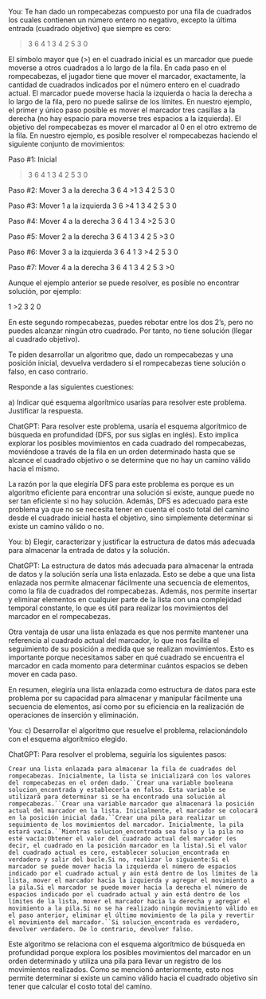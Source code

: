 You:
Te han dado un rompecabezas compuesto por una fila de cuadrados los cuales contienen un número entero no negativo, excepto la última entrada (cuadrado objetivo) que siempre es cero:

>3 6 4 1 3 4 2 5 3 0

El símbolo mayor que (>) en el cuadrado inicial es un marcador que puede moverse a otros cuadrados a lo largo de la fila. En cada paso en el rompecabezas, el jugador tiene que mover el marcador, exactamente, la cantidad de cuadrados indicados por el número entero en el cuadrado actual. El marcador puede moverse hacia la izquierda o hacia la derecha a lo largo de la fila, pero no puede salirse de los límites. En nuestro ejemplo, el primer y único paso posible es mover el marcador tres casillas a la derecha (no hay espacio para moverse tres espacios a la izquierda). El objetivo del rompecabezas es mover el marcador al 0 en el otro extremo de la fila. En nuestro ejemplo, es posible resolver el rompecabezas haciendo el siguiente conjunto de movimientos:

Paso #1: Inicial
>3 6 4 1 3 4 2 5 3 0

Paso #2: Mover 3 a la derecha
3 6 4 >1 3 4 2 5 3 0

Paso #3: Mover 1 a la izquierda
3 6 >4 1 3 4 2 5 3 0

Paso #4: Mover 4 a la derecha
3 6 4 1 3 4 >2 5 3 0

Paso #5: Mover 2 a la derecha
3 6 4 1 3 4 2 5 >3 0

Paso #6: Mover 3 a la izquierda
3 6 4 1 3 >4 2 5 3 0

Paso #7: Mover 4 a la derecha
3 6 4 1 3 4 2 5 3 >0

Aunque el ejemplo anterior se puede resolver, es posible no encontrar solución, por ejemplo:

1 >2 3 2 0

En este segundo rompecabezas, puedes rebotar entre los dos 2’s, pero no puedes alcanzar ningún otro cuadrado. Por tanto, no tiene solución (llegar al cuadrado objetivo).

Te piden desarrollar un algoritmo que, dado un rompecabezas y una posición inicial, devuelva verdadero si el rompecabezas tiene solución o falso, en caso contrario.

Responde a las siguientes cuestiones:

a) Indicar qué esquema algorítmico usarías para resolver este problema. Justificar la respuesta.

ChatGPT:
Para resolver este problema, usaría el esquema algorítmico de búsqueda en profundidad (DFS, por sus siglas en inglés). Esto implica explorar los posibles movimientos en cada cuadrado del rompecabezas, moviéndose a través de la fila en un orden determinado hasta que se alcance el cuadrado objetivo o se determine que no hay un camino válido hacia el mismo.

La razón por la que elegiría DFS para este problema es porque es un algoritmo eficiente para encontrar una solución si existe, aunque puede no ser tan eficiente si no hay solución. Además, DFS es adecuado para este problema ya que no se necesita tener en cuenta el costo total del camino desde el cuadrado inicial hasta el objetivo, sino simplemente determinar si existe un camino válido o no.

You:
b) Elegir, caracterizar y justificar la estructura de datos más adecuada para almacenar la entrada de datos y la solución.

ChatGPT:
La estructura de datos más adecuada para almacenar la entrada de datos y la solución sería una lista enlazada. Esto se debe a que una lista enlazada nos permite almacenar fácilmente una secuencia de elementos, como la fila de cuadrados del rompecabezas. Además, nos permite insertar y eliminar elementos en cualquier parte de la lista con una complejidad temporal constante, lo que es útil para realizar los movimientos del marcador en el rompecabezas.

Otra ventaja de usar una lista enlazada es que nos permite mantener una referencia al cuadrado actual del marcador, lo que nos facilita el seguimiento de su posición a medida que se realizan movimientos. Esto es importante porque necesitamos saber en qué cuadrado se encuentra el marcador en cada momento para determinar cuántos espacios se deben mover en cada paso.

En resumen, elegiría una lista enlazada como estructura de datos para este problema por su capacidad para almacenar y manipular fácilmente una secuencia de elementos, así como por su eficiencia en la realización de operaciones de inserción y eliminación.

You:
c) Desarrollar el algoritmo que resuelve el problema, relacionándolo con el esquema algorítmico elegido.

ChatGPT:
Para resolver el problema, seguiría los siguientes pasos:

`Crear una lista enlazada para almacenar la fila de cuadrados del rompecabezas. Inicialmente, la lista se inicializará con los valores del rompecabezas en el orden dado.``Crear una variable booleana solucion_encontrada y establecerla en falso. Esta variable se utilizará para determinar si se ha encontrado una solución al rompecabezas.``Crear una variable marcador que almacenará la posición actual del marcador en la lista. Inicialmente, el marcador se colocará en la posición inicial dada.``Crear una pila para realizar un seguimiento de los movimientos del marcador. Inicialmente, la pila estará vacía.``Mientras solucion_encontrada sea falso y la pila no esté vacía:Obtener el valor del cuadrado actual del marcador (es decir, el cuadrado en la posición marcador en la lista).Si el valor del cuadrado actual es cero, establecer solucion_encontrada en verdadero y salir del bucle.Si no, realizar lo siguiente:Si el marcador se puede mover hacia la izquierda el número de espacios indicado por el cuadrado actual y aún está dentro de los límites de la lista, mover el marcador hacia la izquierda y agregar el movimiento a la pila.Si el marcador se puede mover hacia la derecha el número de espacios indicado por el cuadrado actual y aún está dentro de los límites de la lista, mover el marcador hacia la derecha y agregar el movimiento a la pila.Si no se ha realizado ningún movimiento válido en el paso anterior, eliminar el último movimiento de la pila y revertir el movimiento del marcador.``Si solucion_encontrada es verdadero, devolver verdadero. De lo contrario, devolver falso.`

Este algoritmo se relaciona con el esquema algorítmico de búsqueda en profundidad porque explora los posibles movimientos del marcador en un orden determinado y utiliza una pila para llevar un registro de los movimientos realizados. Como se mencionó anteriormente, esto nos permite determinar si existe un camino válido hacia el cuadrado objetivo sin tener que calcular el costo total del camino.
